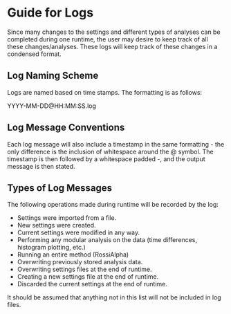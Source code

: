 # Guide for Logs

Since many changes to the settings and different types of analyses can be completed during one runtime, the user may desire to keep track of all these changes/analyses. These logs will keep track of these changes in a condensed format.

## Log Naming Scheme

Logs are named based on time stamps. The formatting is as follows:

YYYY-MM-DD@HH:MM:SS.log

## Log Message Conventions

Each log message will also include a timestamp in the same formatting - the only difference is the inclusion of whitespace around the @ symbol. The timestamp is then followed by a whitespace padded -, and the output message is then stated.

## Types of Log Messages

The following operations made during runtime will be recorded by the log:

* Settings were imported from a file.
* New settings were created.
* Current settings were modified in any way.
* Performing any modular analysis on the data (time differences, histogram plotting, etc.)
* Running an entire method (RossiAlpha)
* Overwriting previously stored analysis data.
* Overwriting settings files at the end of runtime.
* Creating a new settings file at the end of runtime.
* Discarded the current settings at the end of runtime.

It should be assumed that anything not in this list will not be included in log files.
